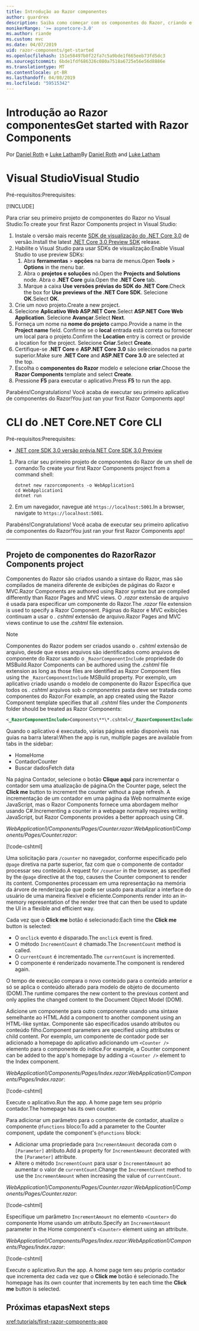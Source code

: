 ```yaml
---
title: Introdução ao Razor componentes
author: guardrex
description: Saiba como começar com os componentes do Razor, criando e modificando um projeto de componentes do Razor.
monikerRange: '>= aspnetcore-3.0'
ms.author: riande
ms.custom: mvc
ms.date: 04/07/2019
uid: razor-components/get-started
ms.openlocfilehash: 151e58497b0f22fa7c5a9bde1f665eeb73fd5dc3
ms.sourcegitcommit: 6bde1fdf686326c080a7518a6725e56e56d8886e
ms.translationtype: MT
ms.contentlocale: pt-BR
ms.lasthandoff: 04/08/2019
ms.locfileid: "59515342"
---
```

# <a name="get-started-with-razor-components"></a><span data-ttu-id="bd5dd-103">Introdução ao Razor componentes</span><span class="sxs-lookup"><span data-stu-id="bd5dd-103">Get started with Razor Components</span></span>

<span data-ttu-id="bd5dd-104">Por [Daniel Roth](https://github.com/danroth27) e [Luke Latham](https://github.com/guardrex)</span><span class="sxs-lookup"><span data-stu-id="bd5dd-104">By [Daniel Roth](https://github.com/danroth27) and [Luke Latham](https://github.com/guardrex)</span></span>

# [<a name="visual-studio"></a><span data-ttu-id="bd5dd-105">Visual Studio</span><span class="sxs-lookup"><span data-stu-id="bd5dd-105">Visual Studio</span></span>](#tab/visual-studio)

<span data-ttu-id="bd5dd-106">Pré-requisitos:</span><span class="sxs-lookup"><span data-stu-id="bd5dd-106">Prerequisites:</span></span>

[!INCLUDE[](~/includes/net-core-prereqs-vs-3.0.md)]

<span data-ttu-id="bd5dd-107">Para criar seu primeiro projeto de componentes do Razor no Visual Studio:</span><span class="sxs-lookup"><span data-stu-id="bd5dd-107">To create your first Razor Components project in Visual Studio:</span></span>

1. <span data-ttu-id="bd5dd-108">Instale o versão mais recente [SDK de visualização do .NET Core 3.0](https://dotnet.microsoft.com/download/dotnet-core/3.0) de versão.</span><span class="sxs-lookup"><span data-stu-id="bd5dd-108">Install the latest [.NET Core 3.0 Preview SDK](https://dotnet.microsoft.com/download/dotnet-core/3.0) release.</span></span>
1. <span data-ttu-id="bd5dd-109">Habilite o Visual Studio para usar SDKs de visualização:</span><span class="sxs-lookup"><span data-stu-id="bd5dd-109">Enable Visual Studio to use preview SDKs:</span></span>
   1. <span data-ttu-id="bd5dd-110">Abra **ferramentas** > **opções** na barra de menus.</span><span class="sxs-lookup"><span data-stu-id="bd5dd-110">Open **Tools** > **Options** in the menu bar.</span></span>
   1. <span data-ttu-id="bd5dd-111">Abra o **projetos e soluções** nó.</span><span class="sxs-lookup"><span data-stu-id="bd5dd-111">Open the **Projects and Solutions** node.</span></span> <span data-ttu-id="bd5dd-112">Abra o **.NET Core** guia.</span><span class="sxs-lookup"><span data-stu-id="bd5dd-112">Open the **.NET Core** tab.</span></span>
   1. <span data-ttu-id="bd5dd-113">Marque a caixa **Use versões prévias do SDK do .NET Core**.</span><span class="sxs-lookup"><span data-stu-id="bd5dd-113">Check the box for **Use previews of the .NET Core SDK**.</span></span> <span data-ttu-id="bd5dd-114">Selecione **OK**.</span><span class="sxs-lookup"><span data-stu-id="bd5dd-114">Select **OK**.</span></span>
1. <span data-ttu-id="bd5dd-115">Crie um novo projeto.</span><span class="sxs-lookup"><span data-stu-id="bd5dd-115">Create a new project.</span></span>
1. <span data-ttu-id="bd5dd-116">Selecione **Aplicativo Web ASP.NET Core**.</span><span class="sxs-lookup"><span data-stu-id="bd5dd-116">Select **ASP.NET Core Web Application**.</span></span> <span data-ttu-id="bd5dd-117">Selecione **Avançar**.</span><span class="sxs-lookup"><span data-stu-id="bd5dd-117">Select **Next**.</span></span>
1. <span data-ttu-id="bd5dd-118">Forneça um nome na **nome do projeto** campo.</span><span class="sxs-lookup"><span data-stu-id="bd5dd-118">Provide a name in the **Project name** field.</span></span> <span data-ttu-id="bd5dd-119">Confirme se o **local** entrada está correta ou fornecer um local para o projeto.</span><span class="sxs-lookup"><span data-stu-id="bd5dd-119">Confirm the **Location** entry is correct or provide a location for the project.</span></span> <span data-ttu-id="bd5dd-120">Selecione **Criar**.</span><span class="sxs-lookup"><span data-stu-id="bd5dd-120">Select **Create**.</span></span>
1. <span data-ttu-id="bd5dd-121">Certifique-se **.NET Core** e **ASP.NET Core 3.0** são selecionados na parte superior.</span><span class="sxs-lookup"><span data-stu-id="bd5dd-121">Make sure **.NET Core** and **ASP.NET Core 3.0** are selected at the top.</span></span>
1. <span data-ttu-id="bd5dd-122">Escolha o **componentes do Razor** modelo e selecione **criar**.</span><span class="sxs-lookup"><span data-stu-id="bd5dd-122">Choose the **Razor Components** template and select **Create**.</span></span>
1. <span data-ttu-id="bd5dd-123">Pressione **F5** para executar o aplicativo.</span><span class="sxs-lookup"><span data-stu-id="bd5dd-123">Press **F5** to run the app.</span></span>

<span data-ttu-id="bd5dd-124">Parabéns!</span><span class="sxs-lookup"><span data-stu-id="bd5dd-124">Congratulations!</span></span> <span data-ttu-id="bd5dd-125">Você acaba de executar seu primeiro aplicativo de componentes do Razor!</span><span class="sxs-lookup"><span data-stu-id="bd5dd-125">You just ran your first Razor Components app!</span></span>

<!--

# [Visual Studio Code](#tab/visual-studio-code)

Prerequisites:

[!INCLUDE[](~/includes/net-core-prereqs-vsc-3.0.md)]

To create your first Razor Components project in Visual Studio Code:

1. Execute the following command from a command shell:

   ```console
   dotnet new razorcomponents -o WebApplication1
   ```

1. Open the *WebApplication1* folder in Visual Studio Code.

1. Add a *.vscode* folder.

1. Add a *tasks.json* file to the *.vscode* folder with the following content:

   [!code-json[](get-started/samples_snapshot/3.x/tasks.json)]

1. Add a *launch.json* file to the *.vscode* folder with the following content:

   [!code-json[](get-started/samples_snapshot/3.x/launch.json)]

1. Execute the app using the Visual Studio Code debugger.

1. In a browser, navigate to `https://localhost:5001`.

Congratulations! You just ran your first Razor Components app!

# [Visual Studio for Mac](#tab/visual-studio-mac)

.NET Core 3.0 will be supported with Visual Studio for Mac version 8.0 or later. Visual Studio for Mac version 8.0 Preview isn't available at this time.

Use the [.NET Core CLI version of this topic](xref:razor-components/get-started?tabs=netcore-cli) on macOS.

[!INCLUDE[](~/includes/net-core-prereqs-mac-3.0.md)]

To create your first project Razor Components project in Visual Studio for Mac:

1. Select **File** > **New Solution** or **New Project**.
1. In the sidebar, select **.NET Core** > **App**.
1. Select **ASP.NET Core Razor Components** and select **Next**.
1. The **Target Framework** defaults to **.NET Core 3.0**. Select **Next**.
1. In the **Project Name** field, enter `WebApplication1`. Select **Create**.
1. Select **Run** > **Run Without Debugging** to run the app *without the debugger*. Running with the debugger isn't supported at this time.

Congratulations! You just ran your first Razor Components app!
-->

# [<a name="net-core-cli"></a><span data-ttu-id="bd5dd-126">CLI do .NET Core</span><span class="sxs-lookup"><span data-stu-id="bd5dd-126">.NET Core CLI</span></span>](#tab/netcore-cli/)

<span data-ttu-id="bd5dd-127">Pré-requisitos:</span><span class="sxs-lookup"><span data-stu-id="bd5dd-127">Prerequisites:</span></span>

* [<span data-ttu-id="bd5dd-128">.NET core SDK 3.0 versão prévia</span><span class="sxs-lookup"><span data-stu-id="bd5dd-128">.NET Core SDK 3.0 Preview</span></span>](https://dotnet.microsoft.com/download/dotnet-core/3.0)

1. <span data-ttu-id="bd5dd-129">Para criar seu primeiro projeto de componentes do Razor de um shell de comando:</span><span class="sxs-lookup"><span data-stu-id="bd5dd-129">To create your first Razor Components project from a command shell:</span></span>

   ```console
   dotnet new razorcomponents -o WebApplication1
   cd WebApplication1
   dotnet run
   ```

1. <span data-ttu-id="bd5dd-130">Em um navegador, navegue até `https://localhost:5001`.</span><span class="sxs-lookup"><span data-stu-id="bd5dd-130">In a browser, navigate to `https://localhost:5001`.</span></span>

<span data-ttu-id="bd5dd-131">Parabéns!</span><span class="sxs-lookup"><span data-stu-id="bd5dd-131">Congratulations!</span></span> <span data-ttu-id="bd5dd-132">Você acaba de executar seu primeiro aplicativo de componentes do Razor!</span><span class="sxs-lookup"><span data-stu-id="bd5dd-132">You just ran your first Razor Components app!</span></span>

---

## <a name="razor-components-project"></a><span data-ttu-id="bd5dd-133">Projeto de componentes do Razor</span><span class="sxs-lookup"><span data-stu-id="bd5dd-133">Razor Components project</span></span>

<span data-ttu-id="bd5dd-134">Componentes do Razor são criados usando a sintaxe do Razor, mas são compilados de maneira diferente de exibições de páginas do Razor e MVC.</span><span class="sxs-lookup"><span data-stu-id="bd5dd-134">Razor Components are authored using Razor syntax but are compiled differently than Razor Pages and MVC views.</span></span> <span data-ttu-id="bd5dd-135">O *.razor* extensão de arquivo é usada para especificar um componente do Razor.</span><span class="sxs-lookup"><span data-stu-id="bd5dd-135">The *.razor* file extension is used to specify a Razor Component.</span></span> <span data-ttu-id="bd5dd-136">Páginas do Razor e MVC exibições continuam a usar o *. cshtml* extensão de arquivo.</span><span class="sxs-lookup"><span data-stu-id="bd5dd-136">Razor Pages and MVC views continue to use the *.cshtml* file extension.</span></span>

> [!NOTE]
> <span data-ttu-id="bd5dd-137">Componentes do Razor podem ser criados usando o *. cshtml* extensão de arquivo, desde que esses arquivos são identificados como arquivos de componente do Razor usando o `_RazorComponentInclude` propriedade do MSBuild.</span><span class="sxs-lookup"><span data-stu-id="bd5dd-137">Razor Components can be authored using the *.cshtml* file extension as long as those files are identified as Razor Component files using the `_RazorComponentInclude` MSBuild property.</span></span> <span data-ttu-id="bd5dd-138">Por exemplo, um aplicativo criado usando o modelo de componente do Razor Especifica que todos os *. cshtml* arquivos sob o *componentes* pasta deve ser tratada como componentes do Razor:</span><span class="sxs-lookup"><span data-stu-id="bd5dd-138">For example, an app created using the Razor Component template specifies that all *.cshtml* files under the *Components* folder should be treated as Razor Components:</span></span>
>
> ```xml
> <_RazorComponentInclude>Components\**\*.cshtml</_RazorComponentInclude>
> ```

<span data-ttu-id="bd5dd-139">Quando o aplicativo é executado, várias páginas estão disponíveis nas guias na barra lateral:</span><span class="sxs-lookup"><span data-stu-id="bd5dd-139">When the app is run, multiple pages are available from tabs in the sidebar:</span></span>

* <span data-ttu-id="bd5dd-140">Home</span><span class="sxs-lookup"><span data-stu-id="bd5dd-140">Home</span></span>
* <span data-ttu-id="bd5dd-141">Contador</span><span class="sxs-lookup"><span data-stu-id="bd5dd-141">Counter</span></span>
* <span data-ttu-id="bd5dd-142">Buscar dados</span><span class="sxs-lookup"><span data-stu-id="bd5dd-142">Fetch data</span></span>

<span data-ttu-id="bd5dd-143">Na página Contador, selecione o botão **Clique aqui** para incrementar o contador sem uma atualização de página.</span><span class="sxs-lookup"><span data-stu-id="bd5dd-143">On the Counter page, select the **Click me** button to increment the counter without a page refresh.</span></span> <span data-ttu-id="bd5dd-144">A incrementação de um contador em uma página da Web normalmente exige JavaScript, mas o Razor Components fornece uma abordagem melhor usando C#.</span><span class="sxs-lookup"><span data-stu-id="bd5dd-144">Incrementing a counter in a webpage normally requires writing JavaScript, but Razor Components provides a better approach using C#.</span></span>

<span data-ttu-id="bd5dd-145">*WebApplication1/Components/Pages/Counter.razor*:</span><span class="sxs-lookup"><span data-stu-id="bd5dd-145">*WebApplication1/Components/Pages/Counter.razor*:</span></span>

[!code-cshtml[](get-started/samples_snapshot/3.x/Counter1.razor)]

<span data-ttu-id="bd5dd-146">Uma solicitação para `/counter` no navegador, conforme especificado pelo `@page` diretiva na parte superior, faz com que o componente de contador processar seu conteúdo.</span><span class="sxs-lookup"><span data-stu-id="bd5dd-146">A request for `/counter` in the browser, as specified by the `@page` directive at the top, causes the Counter component to render its content.</span></span> <span data-ttu-id="bd5dd-147">Componentes processam em uma representação na memória da árvore de renderização que pode ser usado para atualizar a interface do usuário de uma maneira flexível e eficiente.</span><span class="sxs-lookup"><span data-stu-id="bd5dd-147">Components render into an in-memory representation of the render tree that can then be used to update the UI in a flexible and efficient way.</span></span>

<span data-ttu-id="bd5dd-148">Cada vez que o **Click me** botão é selecionado:</span><span class="sxs-lookup"><span data-stu-id="bd5dd-148">Each time the **Click me** button is selected:</span></span>

* <span data-ttu-id="bd5dd-149">O `onclick` evento é disparado.</span><span class="sxs-lookup"><span data-stu-id="bd5dd-149">The `onclick` event is fired.</span></span>
* <span data-ttu-id="bd5dd-150">O método `IncrementCount` é chamado.</span><span class="sxs-lookup"><span data-stu-id="bd5dd-150">The `IncrementCount` method is called.</span></span>
* <span data-ttu-id="bd5dd-151">O `currentCount` é incrementado.</span><span class="sxs-lookup"><span data-stu-id="bd5dd-151">The `currentCount` is incremented.</span></span>
* <span data-ttu-id="bd5dd-152">O componente é renderizado novamente.</span><span class="sxs-lookup"><span data-stu-id="bd5dd-152">The component is rendered again.</span></span>

<span data-ttu-id="bd5dd-153">O tempo de execução compara o novo conteúdo para o conteúdo anterior e só se aplica o conteúdo alterado para modelo de objeto de documento (DOM).</span><span class="sxs-lookup"><span data-stu-id="bd5dd-153">The runtime compares the new content to the previous content and only applies the changed content to the Document Object Model (DOM).</span></span>

<span data-ttu-id="bd5dd-154">Adicione um componente para outro componente usando uma sintaxe semelhante ao HTML.</span><span class="sxs-lookup"><span data-stu-id="bd5dd-154">Add a component to another component using an HTML-like syntax.</span></span> <span data-ttu-id="bd5dd-155">Componente são especificados usando atributos ou conteúdo filho.</span><span class="sxs-lookup"><span data-stu-id="bd5dd-155">Component parameters are specified using attributes or child content.</span></span> <span data-ttu-id="bd5dd-156">Por exemplo, um componente de contador pode ser adicionado a homepage do aplicativo adicionando um `<Counter />` elemento para o componente do índice.</span><span class="sxs-lookup"><span data-stu-id="bd5dd-156">For example, a Counter component can be added to the app's homepage by adding a `<Counter />` element to the Index component.</span></span>

<span data-ttu-id="bd5dd-157">*WebApplication1/Components/Pages/Index.razor*:</span><span class="sxs-lookup"><span data-stu-id="bd5dd-157">*WebApplication1/Components/Pages/Index.razor*:</span></span>

[!code-cshtml[](get-started/samples_snapshot/3.x/Index1.razor?highlight=7)]

<span data-ttu-id="bd5dd-158">Execute o aplicativo.</span><span class="sxs-lookup"><span data-stu-id="bd5dd-158">Run the app.</span></span> <span data-ttu-id="bd5dd-159">A home page tem seu próprio contador.</span><span class="sxs-lookup"><span data-stu-id="bd5dd-159">The homepage has its own counter.</span></span>

<span data-ttu-id="bd5dd-160">Para adicionar um parâmetro para o componente de contador, atualize o componente `@functions` bloco:</span><span class="sxs-lookup"><span data-stu-id="bd5dd-160">To add a parameter to the Counter component, update the component's `@functions` block:</span></span>

* <span data-ttu-id="bd5dd-161">Adicionar uma propriedade para `IncrementAmount` decorada com o `[Parameter]` atributo.</span><span class="sxs-lookup"><span data-stu-id="bd5dd-161">Add a property for `IncrementAmount` decorated with the `[Parameter]` attribute.</span></span>
* <span data-ttu-id="bd5dd-162">Altere o método `IncrementCount` para usar o `IncrementAmount` ao aumentar o valor de `currentCount`.</span><span class="sxs-lookup"><span data-stu-id="bd5dd-162">Change the `IncrementCount` method to use the `IncrementAmount` when increasing the value of `currentCount`.</span></span>

<span data-ttu-id="bd5dd-163">*WebApplication1/Components/Pages/Counter.razor*:</span><span class="sxs-lookup"><span data-stu-id="bd5dd-163">*WebApplication1/Components/Pages/Counter.razor*:</span></span>

[!code-cshtml[](get-started/samples_snapshot/3.x/Counter2.razor?highlight=4,8)]

<span data-ttu-id="bd5dd-164">Especifique um parâmetro `IncrementAmount` no elemento `<Counter>` do componente Home usando um atributo.</span><span class="sxs-lookup"><span data-stu-id="bd5dd-164">Specify an `IncrementAmount` parameter in the Home component's `<Counter>` element using an attribute.</span></span>

<span data-ttu-id="bd5dd-165">*WebApplication1/Components/Pages/Index.razor*:</span><span class="sxs-lookup"><span data-stu-id="bd5dd-165">*WebApplication1/Components/Pages/Index.razor*:</span></span>

[!code-cshtml[](get-started/samples_snapshot/3.x/Index2.razor)]

<span data-ttu-id="bd5dd-166">Execute o aplicativo.</span><span class="sxs-lookup"><span data-stu-id="bd5dd-166">Run the app.</span></span> <span data-ttu-id="bd5dd-167">A home page tem seu próprio contador que incrementa dez cada vez que o **Click me** botão é selecionado.</span><span class="sxs-lookup"><span data-stu-id="bd5dd-167">The homepage has its own counter that increments by ten each time the **Click me** button is selected.</span></span>

## <a name="next-steps"></a><span data-ttu-id="bd5dd-168">Próximas etapas</span><span class="sxs-lookup"><span data-stu-id="bd5dd-168">Next steps</span></span>

<xref:tutorials/first-razor-components-app>
